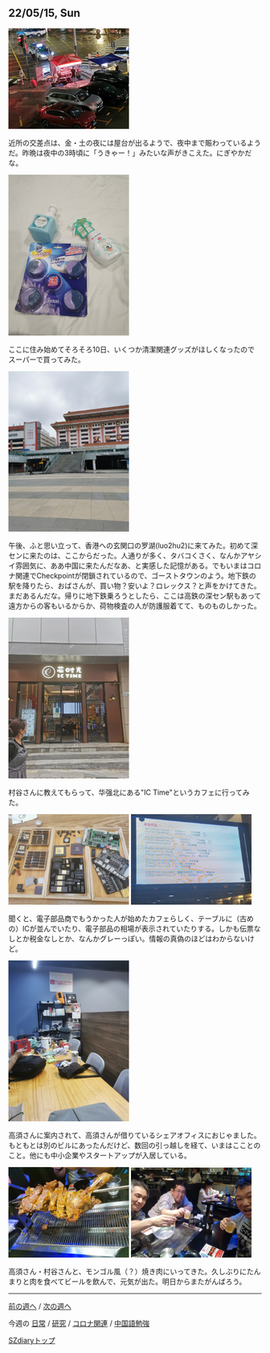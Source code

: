 ## 22/05/15, Sun

<img src="https://github.com/akita11/SZdiary/blob/main/diary/photo/2022-05-14_23.37.22.jpg" width="240px">

近所の交差点は、金・土の夜には屋台が出るようで、夜中まで賑わっているようだ。昨晩は夜中の3時頃に「うきゃー！」みたいな声がきこえた。にぎやかだな。


<img src="https://github.com/akita11/SZdiary/blob/main/diary/photo/2022-05-15_21.51.01.jpg" width="240px">

ここに住み始めてそろそろ10日、いくつか清潔関連グッズがほしくなったのでスーパーで買ってみた。


<img src="https://github.com/akita11/SZdiary/blob/main/diary/photo/2022-05-15_14.34.34.jpg" width="240px">

午後、ふと思い立って、香港への玄関口の罗湖(luo2hu2)に来てみた。初めて深センに来たのは、ここからだった。人通りが多く、タバコくさく、なんかアヤシイ雰囲気に、ああ中国に来たんだなあ、と実感した記憶がある。でもいまはコロナ関連でCheckpointが閉鎖されているので、ゴーストタウンのよう。地下鉄の駅を降りたら、おばさんが、買い物？安いよ？ロレックス？と声をかけてきた。まだあるんだな。帰りに地下鉄乗ろうとしたら、ここは高鉄の深セン駅もあって遠方からの客もいるからか、荷物検査の人が防護服着てて、ものものしかった。

<img src="https://github.com/akita11/SZdiary/blob/main/diary/photo/2022-05-15_15.46.56.jpg" width="240px">

村谷さんに教えてもらって、华强北にある"IC Time"というカフェに行ってみた。

<img src="https://github.com/akita11/SZdiary/blob/main/diary/photo/2022-05-15_15.49.48.jpg" width="240px">

<img src="https://github.com/akita11/SZdiary/blob/main/diary/photo/2022-05-15_15.51.49.jpg" width="240px">

聞くと、電子部品商でもうかった人が始めたカフェらしく、テーブルに（古めの）ICが並んでいたり、電子部品の相場が表示されていたりする。しかも伝票なしとか税金なしとか、なんかグレーっぽい。情報の真偽のほどはわからないけど。

<img src="https://github.com/akita11/SZdiary/blob/main/diary/photo/2022-05-15_17.17.55.jpg" width="240px">

高須さんに案内されて、高須さんが借りているシェアオフィスにおじゃました。もともとは別のビルにあったんだけど、数回の引っ越しを経て、いまはこことのこと。他にも中小企業やスタートアップが入居している。

<img src="https://github.com/akita11/SZdiary/blob/main/diary/photo/2022-05-15_19.26.53.jpg" width="240px">

<img src="https://github.com/akita11/SZdiary/blob/main/diary/photo/2022-05-15_19.27.00.jpg" width="240px">

高須さん・村谷さんと、モンゴル風（？）焼き肉にいってきた。久しぶりにたんまりと肉を食べてビールを飲んで、元気が出た。明日からまたがんばろう。


***

[前の週へ](2205-2.md) /
[次の週へ](2205-4.md)

今週の
[日常](../diary/2205-3.md) /
[研究](../research/2205-3.md) /
[コロナ関連](../covid19/2205-3.md) / 
[中国語勉強](../chinese/2205-3.md)

[SZdiaryトップ](../../README.md)
